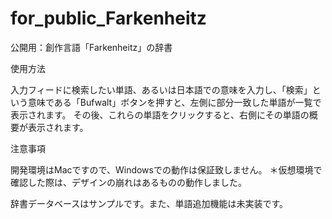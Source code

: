 # for_public_Farkenheitz
公開用：創作言語「Farkenheitz」の辞書

使用方法

入力フィードに検索したい単語、あるいは日本語での意味を入力し、「検索」という意味である「Bufwalt」ボタンを押すと、左側に部分一致した単語が一覧で表示されます。
その後、これらの単語をクリックすると、右側にその単語の概要が表示されます。

注意事項

開発環境はMacですので、Windowsでの動作は保証致しません。
＊仮想環境で確認した際は、デザインの崩れはあるものの動作しました。

辞書データベースはサンプルです。また、単語追加機能は未実装です。
